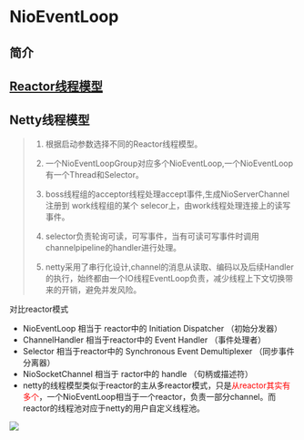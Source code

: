 # NioEventLoop

## 简介

## [Reactor线程模型](J2EE/Concurrent/Reactor线程模型)

## Netty线程模型

> 1. 根据启动参数选择不同的Reactor线程模型。
>
> 2. 一个NioEventLoopGroup对应多个NioEventLoop,一个NioEventLoop有一个Thread和Selector。
> 3. boss线程组的acceptor线程处理accept事件,生成NioServerChannel 注册到 work线程组的某个 selecor上，由work线程处理连接上的读写事件。
>
> 4. selector负责轮询可读，可写事件，当有可读可写事件时调用channelpipeline的handler进行处理。
>
> 5. netty采用了串行化设计,channel的消息从读取、编码以及后续Handler的执行，始终都由一个IO线程EventLoop负责，减少线程上下文切换带来的开销，避免并发风险。

对比reactor模式

- NioEventLoop 相当于 reactor中的 Initiation Dispatcher （初始分发器）
- ChannelHandler 相当于reactor中的 Event Handler （事件处理者）
- Selector 相当于reactor中的 Synchronous Event Demultiplexer （同步事件分离器）
- NioSocketChannel 相当于 ractor中的 handle （句柄或描述符）
- netty的线程模型类似于reactor的主从多reactor模式，只是<span style='color:red'>从reactor其实有多个</span>，一个NioEventLoop相当于一个reactor，负责一部分channel。而reactor的线程池对应于netty的用户自定义线程池。

![](F:\project\note\_media\java\netty_reactor.jpg)

[Netty线程模型总结]: https://blog.csdn.net/chenyun19890626/article/details/100991204

